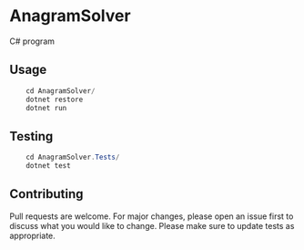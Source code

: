 # AnagramSolver

C# program

## Usage
```C#
    cd AnagramSolver/
    dotnet restore
    dotnet run
```

## Testing
```C#
    cd AnagramSolver.Tests/
    dotnet test
```

## Contributing
Pull requests are welcome. For major changes, please open an issue first to discuss what you would like to change.
Please make sure to update tests as appropriate.
